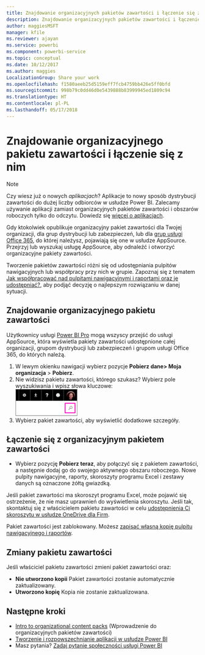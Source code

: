 ```yaml
---
title: Znajdowanie organizacyjnych pakietów zawartości i łączenie się z nimi — Power BI
description: Znajdowanie organizacyjnych pakietów zawartości i łączenie się z nimi w usłudze Power BI
author: maggiesMSFT
manager: kfile
ms.reviewer: ajayan
ms.service: powerbi
ms.component: powerbi-service
ms.topic: conceptual
ms.date: 10/12/2017
ms.author: maggies
LocalizationGroup: Share your work
ms.openlocfilehash: f1580aeeb25d5159eff7fcb4759bb426e5ff0bfd
ms.sourcegitcommit: 998b79c0dd46d0e5439888b83999945ed1809c94
ms.translationtype: HT
ms.contentlocale: pl-PL
ms.lasthandoff: 05/17/2018
---
```

# <a name="find-and-connect-to-an-organizational-content-pack"></a>Znajdowanie organizacyjnego pakietu zawartości i łączenie się z nim
> [!NOTE]
> Czy wiesz już o nowych *aplikacjach*? Aplikacje to nowy sposób dystrybucji zawartości do dużej liczby odbiorców w usłudze Power BI. Zalecamy używanie aplikacji zamiast organizacyjnych pakietów zawartości i obszarów roboczych tylko do odczytu. Dowiedz się [więcej o aplikacjach](service-install-use-apps.md).
> 
> 

Gdy ktokolwiek opublikuje organizacyjny pakiet zawartości dla Twojej organizacji, dla grup dystrybucji lub zabezpieczeń, lub dla [grup usługi Office 365](https://support.office.com/article/Create-a-group-in-Office-365-7124dc4c-1de9-40d4-b096-e8add19209e9), do której należysz, pojawiają się one w usłudze AppSource.  Przejrzyj lub wyszukaj usługę AppSource, aby odnaleźć i otworzyć organizacyjne pakiety zawartości.

Tworzenie pakietów zawartości różni się od udostępniania pulpitów nawigacyjnych lub współpracy przy nich w grupie. Zapoznaj się z tematem [Jak współpracować nad pulpitami nawigacyjnymi i raportami oraz je udostępniać?](service-how-to-collaborate-distribute-dashboards-reports.md), aby podjąć decyzję o najlepszym rozwiązaniu w danej sytuacji.

## <a name="find-an-organizational-content-pack"></a>Znajdowanie organizacyjnego pakietu zawartości
Użytkownicy usługi [Power BI Pro](https://powerbi.microsoft.com/pricing) mogą wszyscy przejść do usługi AppSource, która wyświetla pakiety zawartości udostępnione całej organizacji, grupom dystrybucji lub zabezpieczeń i grupom usługi Office 365, do których należą.  

1. W lewym okienku nawigacji wybierz pozycje **Pobierz dane\> Moja organizacja** \> **Pobierz**.
2. Nie widzisz pakietu zawartości, którego szukasz? Wybierz pole wyszukiwania i wpisz słowa kluczowe:  
    ![](media/service-organizational-content-pack-find-and-open/cp_searchbox.png)
3. Wybierz pakiet zawartości, aby wyświetlić dodatkowe szczegóły.

## <a name="connect-to-an-organizational-content-pack"></a>Łączenie się z organizacyjnym pakietem zawartości
* Wybierz pozycję **Pobierz teraz**, aby połączyć się z pakietem zawartości, a następnie dodaj go do swojego aktywnego obszaru roboczego. Nowe pulpity nawigacyjne, raporty, skoroszyty programu Excel i zestawy danych są oznaczone żółtą gwiazdką.

Jeśli pakiet zawartości ma skoroszyt programu Excel, może pojawić się ostrzeżenie, że nie masz uprawnień do wyświetlenia skoroszytu. Jeśli tak, skontaktuj się z właścicielem pakietu zawartości w celu [ udostępnienia Ci skoroszytu w usłudze OneDrive dla Firm](https://support.office.com/en-us/article/Share-documents-or-folders-in-Office-365-1fe37332-0f9a-4719-970e-d2578da4941c). 

Pakiet zawartości jest zablokowany. Możesz [zapisać własną kopię pulpitu nawigacyjnego i raportów](service-organizational-content-pack-copy-refresh-access.md). 

## <a name="changes-to-the-content-pack"></a>Zmiany pakietu zawartości
Jeśli właściciel pakietu zawartości zmieni pakiet zawartości oraz: 

* **Nie utworzono kopii** Pakiet zawartości zostanie automatycznie zaktualizowany.
* **Utworzono kopię** Kopia nie zostanie zaktualizowana. 

## <a name="next-steps"></a>Następne kroki
* [Intro to organizational content packs](service-organizational-content-pack-introduction.md) (Wprowadzenie do organizacyjnych pakietów zawartości)  
* [Tworzenie i rozpowszechnianie aplikacji w usłudze Power BI](service-create-distribute-apps.md)
* Masz pytania? [Zadaj pytanie społeczności usługi Power BI](http://community.powerbi.com/)

